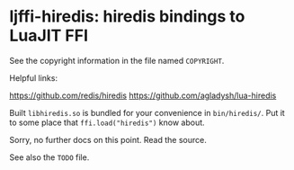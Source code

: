 ljffi-hiredis: hiredis bindings to LuaJIT FFI
=============================================

See the copyright information in the file named `COPYRIGHT`.

Helpful links:

https://github.com/redis/hiredis
https://github.com/agladysh/lua-hiredis

Built `libhiredis.so` is bundled for your convenience in `bin/hiredis/`.
Put it to some place that `ffi.load("hiredis")` know about.

Sorry, no further docs on this point. Read the source.

See also the `TODO` file.

